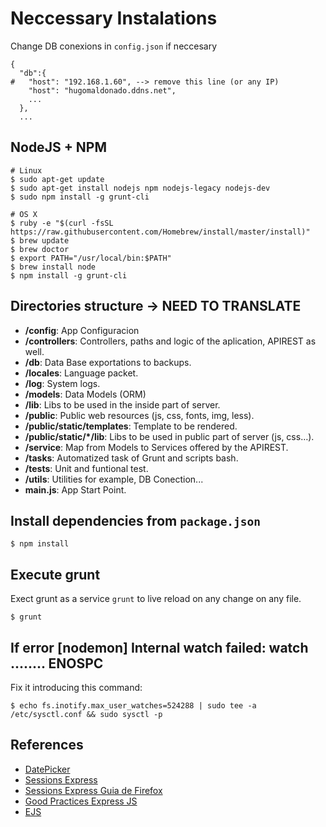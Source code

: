# Neccessary Instalations

Change DB conexions in `config.json` if neccesary

```
{
  "db":{
#   "host": "192.168.1.60", --> remove this line (or any IP)
    "host": "hugomaldonado.ddns.net",
    ...
  },
  ...
```

## NodeJS + NPM

```
# Linux
$ sudo apt-get update
$ sudo apt-get install nodejs npm nodejs-legacy nodejs-dev
$ sudo npm install -g grunt-cli

# OS X
$ ruby -e "$(curl -fsSL https://raw.githubusercontent.com/Homebrew/install/master/install)"
$ brew update
$ brew doctor
$ export PATH="/usr/local/bin:$PATH"
$ brew install node
$ npm install -g grunt-cli
```

## Directories structure -> NEED TO TRANSLATE

- **/config**: App Configuracion
- **/controllers**: Controllers, paths and logic of the aplication, APIREST as well.
- **/db**: Data Base exportations to backups.
- **/locales**: Language packet.
- **/log**: System logs.
- **/models**: Data Models (ORM)
- **/lib**: Libs to be used in the inside part of server.
- **/public**: Public web resources (js, css, fonts, img, less).
- **/public/static/templates**: Template to be rendered.
- **/public/static/*/lib**: Libs to be used in public part of server (js, css…).
- **/service**: Map from Models to Services offered by the APIREST.
- **/tasks**: Automatized task of Grunt and scripts bash.
- **/tests**: Unit and funtional test.
- **/utils**: Utilities for example, DB Conection...
- **main.js**: App Start Point.


## Install dependencies from `package.json`

```
$ npm install
```

## Execute grunt

Exect grunt as a service `grunt` to live reload on any change on any file.

```
$ grunt
```

## If error [nodemon] Internal watch failed: watch ........ ENOSPC
Fix it introducing this command:

```
$ echo fs.inotify.max_user_watches=524288 | sudo tee -a /etc/sysctl.conf && sudo sysctl -p
```

## References

- [DatePicker](http://amsul.ca/pickadate.js/)
- [Sessions Express](https://github.com/expressjs/session)
- [Sessions Express Guia de Firefox](https://github.com/mozilla/node-client-sessions)
- [Good Practices Express JS](https://expressjs.com/en/advanced/best-practice-performance.html)
- [EJS](http://ejs.co)